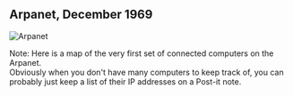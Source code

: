 ## Arpanet, December 1969<!-- .slide: data-transition="fade" data-transitionSpeed="fast"-->

![Arpanet](https://iamcarrico.github.io/dns-what-do-all-these-letters-mean/images/arpanet-1969-12.jpg "Arpanet, December 1969")<!-- .element: class="fragment" -->

Note:
Here is a map of the very first set of connected computers on the Arpanet.
<br>Obviously when you don't have many computers to keep track of, you can probably just keep a list of their IP addresses on a Post-it note.
